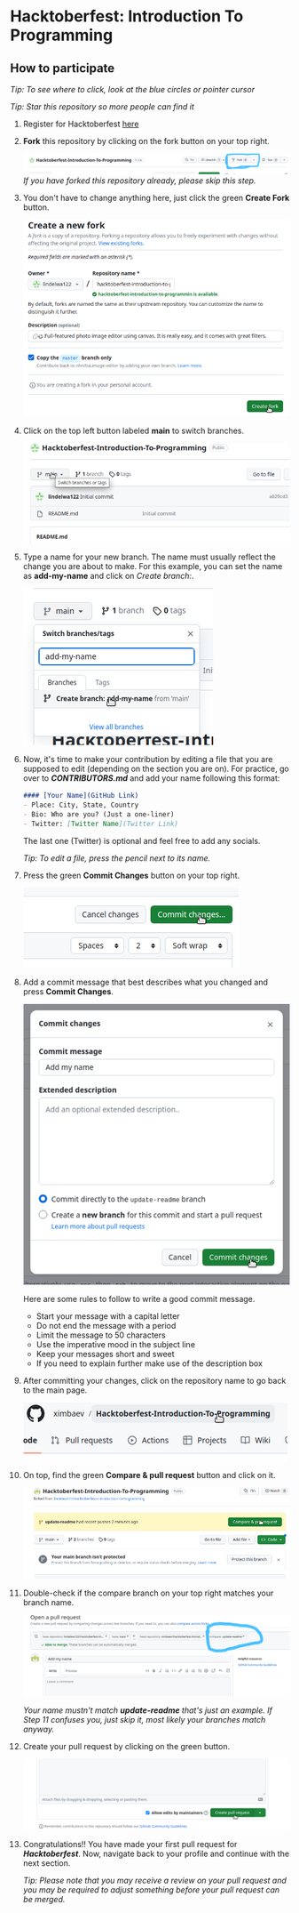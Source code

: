 # Hacktoberfest: Introduction To Programming

## How to participate

*Tip: To see where to click, look at the blue circles or pointer cursor*

*Tip: Star this repository so more people can find it*

1. Register for Hacktoberfest [here](https://hacktoberfest.com/participation/)

2. **Fork** this repository by clicking on the fork button on your top right.

    ![Fork screenshot example](assets/images/fork-example.png)
    *If you have forked this repository already, please skip this step.*

3. You don't have to change anything here, just click the green **Create Fork** button.

    ![Create a fork screenshot example](assets/images/create-a-fork-example.png)

4. Click on the top left button labeled **main** to switch branches.

    ![Switch branches screenshot example](assets/images/switch-branches-example.png)

5. Type a name for your new branch. The name must usually reflect the change you are about to make. For this example, you can set the name as **add-my-name** and click on *Create _branch:_*.

    ![Create a branch name screenshot example](assets/images/create-a-branch-example.png)

6. Now, it's time to make your contribution by editing a file that you are supposed to edit (depending on the section you are on). For practice, go over to ***CONTRIBUTORS.md*** and add your name following this format:

    ```markdown
    #### [Your Name](GitHub Link)
    - Place: City, State, Country
    - Bio: Who are you? (Just a one-liner)
    - Twitter: [Twitter Name](Twitter Link)
    ```

    The last one (Twitter) is optional and feel free to add any socials.

    *Tip: To edit a file, press the pencil next to its name.*

7. Press the green **Commit Changes** button on your top right.

    ![Commit screenshot example](assets/images/commit-example.png)

8. Add a commit message that best describes what you changed and press **Commit Changes**.

    ![Commit message screenshot example](assets/images/add-a-commit-example.png)

    Here are some rules to follow to write a good commit message.

    - Start your message with a capital letter
    - Do not end the message with a period
    - Limit the message to 50 characters
    - Use the imperative mood in the subject line
    - Keep your messages short and sweet
    - If you need to explain further make use of the description box

9. After committing your changes, click on the repository name to go back to the main page.

    ![Double check the branch name screenshot example](assets/images/go-home-example.png)

10. On top, find the green **Compare & pull request** button and click on it.

    ![Compare and pull request screenshot example](assets/images/compare-plus-pull-request-example.png)

11. Double-check if the compare branch on your top right matches your branch name.

    ![Double check the branch name screenshot example](assets/images/double-check-branch-name-example.png)

    *Your name mustn't match **update-readme** that's just an example. If Step 11 confuses you, just skip it, most likely your branches match anyway.*

12. Create your pull request by clicking on the green button.

    ![Create a pull request screenshot example](assets/images/create-pull-request-example.png)
    
13. Congratulations!! You have made your first pull request for ***Hacktoberfest***. Now, navigate back to your profile and continue with the next section. 

    *Tip: Please note that you may receive a review on your pull request and you may be required to adjust something before your pull request can be merged.*

